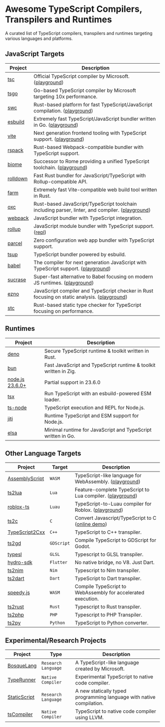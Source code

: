 # Awesome TypeScript Compilers, Transpilers and Runtimes
A curated list of TypeScript compilers, transpilers and runtimes targeting various languages and platforms.

## JavaScript Targets
| Project | Description |
|-|-|
| [tsc](https://github.com/microsoft/TypeScript) | Official TypeScript compiler by Microsoft. ([playground](https://www.typescriptlang.org/play)) |
| [tsgo](https://github.com/microsoft/typescript-go) | Go-based TypeScript compiler by Microsoft targeting 10x performance. |
| [swc](https://github.com/swc-project/swc) | Rust-based platform for fast TypeScript/JavaScript compilation. ([playground](https://swc.rs/playground)) |
| [esbuild](https://github.com/evanw/esbuild) | Extremely fast TypeScript/JavaScript bundler written in Go. ([playground](https://esbuild.github.io/try/)) |
| [vite](https://github.com/vitejs/vite) | Next generation frontend tooling with TypeScript support. ([playground](https://vite.new)) |
| [rspack](https://github.com/web-infra-dev/rspack) | Rust-based Webpack-compatible bundler with TypeScript support. |
| [biome](https://github.com/biomejs/biome) | Successor to Rome providing a unified TypeScript toolchain. ([playground](https://biomejs.dev/playground/)) |
| [rolldown](https://github.com/rolldown/rolldown) | Fast Rust bundler for JavaScript/TypeScript with Rollup-compatible API. |
| [farm](https://github.com/farm-fe/farm) | Extremely fast Vite-compatible web build tool written in Rust. |
| [oxc](https://github.com/oxc-project/oxc) | Rust-based JavaScript/TypeScript toolchain including parser, linter, and compiler. ([playground](https://playground.oxc.rs/)) |
| [webpack](https://github.com/webpack/webpack) | JavaScript bundler with TypeScript integration. |
| [rollup](https://github.com/rollup/rollup) | JavaScript module bundler with TypeScript support. ([repl](https://rollupjs.org/repl/)) |
| [parcel](https://github.com/parcel-bundler/parcel) | Zero configuration web app bundler with TypeScript support. |
| [tsup](https://github.com/egoist/tsup) | TypeScript bundler powered by esbuild. |
| [babel](https://github.com/babel/babel) | The compiler for next generation JavaScript with TypeScript support. ([playground](https://babeljs.io/repl)) |
| [sucrase](https://github.com/alangpierce/sucrase) | Super-fast alternative to Babel focusing on modern JS runtimes. ([playground](https://sucrase.io/)) |
| [ezno](https://github.com/kaleidawave/ezno) | JavaScript compiler and TypeScript checker in Rust focusing on static analysis. ([playground](https://kaleidawave.github.io/ezno/playground/)) |
| [stc](https://github.com/dudykr/stc) | Rust-based static type checker for TypeScript focusing on performance. |

## Runtimes
| Project | Description |
|-|-|
| [deno](https://github.com/denoland/deno) | Secure TypeScript runtime & toolkit written in Rust. |
| [bun](https://github.com/oven-sh/bun) | Fast JavaScript and TypeScript runtime & toolkit written in Zig. |
| [node.js 23.6.0+](https://github.com/nodejs/node/pull/56450) | Partial support in 23.6.0 |
| [tsx](https://github.com/privatenumber/tsx) | Run TypeScript with an esbuild-powered ESM loader. |
| [ts-node](https://github.com/TypeStrong/ts-node) | TypeScript execution and REPL for Node.js. |
| [jiti](https://github.com/unjs/jiti) | Runtime TypeScript and ESM support for Node.js. |
| [elsa](https://github.com/elsaland/elsa) | Minimal runtime for JavaScript and TypeScript written in Go. |

## Other Language Targets
| Project | Target | Description |
|-|-|-|
| [AssemblyScript](https://github.com/AssemblyScript/assemblyscript) | `WASM` | TypeScript-like language for WebAssembly. ([playground](https://www.assemblyscript.org/editor.html)) |
| [ts2lua](https://github.com/TypeScriptToLua/TypeScriptToLua) | `Lua` | Feature-complete TypeScript to Lua compiler. ([playground](https://typescripttolua.github.io/play/)) |
| [roblox-ts](https://github.com/roblox-ts/roblox-ts) | `Luau` | TypeScript-to-Luau compiler for Roblox. ([playground](https://roblox-ts.com/playground)) |
| [ts2c](https://github.com/andrei-markeev/ts2c) | `C` | Convert Javascript/TypeScript to C ([online demo](https://andrei-markeev.github.io/ts2c/)) |
| [TypeScript2Cxx](https://github.com/ASDAlexander77/TypeScript2Cxx) | `C++` | TypeScript to C++ transpiler. |
| [ts2gd](https://github.com/johnfn/ts2gd) | `GDScript` | Compile TypeScript to GDScript for Godot. |
| [typesl](https://github.com/SieR-VR/typesl) | `GLSL` | Typescript to GLSL transpiler. |
| [hydro-sdk](https://github.com/hydro-sdk/hydro-sdk) | `Flutter` | No native bridge, no V8. Just Dart. |
| [ts2nim](https://github.com/bung87/ts2nim) | `Nim` | Typescript to Nim transpiler. |
| [ts2dart](https://github.com/dart-archive/ts2dart) | `Dart` | TypeScript to Dart transpiler. |
| [speedy.js](https://github.com/MichaReiser/speedy.js) | `WASM` | Compile TypeScript to WebAssembly for accelerated execution. |
| [ts2rust](https://github.com/vedantroy/ts2rust) | `Rust` | Typescript to Rust transpiler. |
| [ts2php](https://github.com/searchfe/ts2php) | `PHP` | Typescript to PHP Transpiler. |
| [ts2py](https://github.com/chayleaf/ts2py) | `Python` | TypeScript to Python converter. |

## Experimental/Research Projects
| Project | Type | Description |
|-|-|-|
| [BosqueLang](https://github.com/microsoft/BosqueLanguage) | `Research Language` | A TypeScript-like language created by Microsoft. |
| [TypeRunner](https://github.com/marcj/TypeRunner) | `Native Compiler` | Experimental TypeScript to native code compiler. |
| [StaticScript](https://github.com/StaticScript/StaticScript) | `Research Language` | A new statically typed programming language with native compilation. |
| [tsCompiler](https://github.com/ASDAlexander77/TypeScriptCompiler) | `Native Compiler` | TypeScript to native code compiler using LLVM. |
